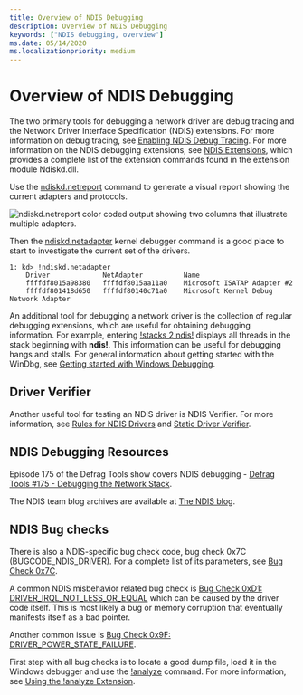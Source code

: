 ```yaml
---
title: Overview of NDIS Debugging
description: Overview of NDIS Debugging
keywords: ["NDIS debugging, overview"]
ms.date: 05/14/2020
ms.localizationpriority: medium
---
```


# Overview of NDIS Debugging

The two primary tools for debugging a network driver are debug tracing and the Network Driver Interface Specification (NDIS) extensions. For more information on debug tracing, see [Enabling NDIS Debug Tracing](enabling-ndis-debug-tracing.md). For more information on the NDIS debugging extensions, see [NDIS Extensions](ndis-extensions--ndiskd-dll-.md), which provides a complete list of the extension commands found in the extension module Ndiskd.dll.

Use the [ndiskd.netreport](-ndiskd-netreport.md) command to generate a visual report showing the current adapters and protocols.

![ndiskd.netreport color coded output showing two columns that illustrate multiple adapters.](images/ndis-report.png)

Then the [ndiskd.netadapter](-ndiskd-netadapter.md) kernel debugger command is a good place to start to investigate the current set of the drivers.

```dbgconsole
1: kd> !ndiskd.netadapter
    Driver             NetAdapter          Name
    ffffdf8015a98380   ffffdf8015aa11a0    Microsoft ISATAP Adapter #2
    ffffdf801418d650   ffffdf80140c71a0    Microsoft Kernel Debug Network Adapter
```

An additional tool for debugging a network driver is the collection of regular debugging extensions, which are useful for obtaining debugging information. For example, entering [!stacks 2 ndis!](-stacks.md) displays all threads in the stack beginning with **ndis!**. This information can be useful for debugging hangs and stalls. For general information about getting started with the WinDbg, see [Getting started with Windows Debugging](getting-started-with-windows-debugging.md).

## Driver Verifier

Another useful tool for testing an NDIS driver is NDIS Verifier. For more information, see [Rules for NDIS Drivers](../devtest/sdv-rules-for-ndis-drivers.md) and [Static Driver Verifier](../devtest/static-driver-verifier.md).

## NDIS Debugging Resources

Episode 175 of the Defrag Tools show covers NDIS debugging - [Defrag Tools #175 - Debugging the Network Stack](https://channel9.msdn.com/Shows/Defrag-Tools/Defrag-Tools-175-Debugging-the-Network-Stack).

The NDIS team blog archives are available at [The NDIS blog](/archive/blogs/ndis/).

## NDIS Bug checks

There is also a NDIS-specific bug check code, bug check 0x7C (BUGCODE\_NDIS\_DRIVER). For a complete list of its parameters, see [Bug Check 0x7C](bug-check-0x7c--bugcode-ndis-driver.md).

A common NDIS misbehavior related bug check is [Bug Check 0xD1: DRIVER_IRQL_NOT_LESS_OR_EQUAL](bug-check-0xd1--driver-irql-not-less-or-equal.md) which can be caused by the driver code itself. This is most likely a bug or memory corruption that eventually manifests itself as a bad pointer.

Another common issue is [Bug Check 0x9F: DRIVER_POWER_STATE_FAILURE](bug-check-0x9f--driver-power-state-failure.md).

First step with all bug checks is to locate a good dump file, load it in the Windows debugger and use the [!analyze](-analyze.md) command. For more information, see [Using the !analyze Extension](using-the--analyze-extension.md).
